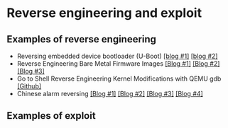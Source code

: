 # Reverse engineering and exploit

## Examples of reverse engineering
- Reversing embedded device bootloader (U-Boot) [[blog #1]](https://www.shielder.com/blog/2022/03/reversing-embedded-device-bootloader-u-boot-p.1/) [[blog #2]](https://www.shielder.com/blog/2022/03/reversing-embedded-device-bootloader-u-boot-p.2/)
- Reverse Engineering Bare Metal Firmware Images [[Blog #1]](https://medium.com/codex/reverse-engineering-bare-metal-low-level-kernel-images-with-qemu-getting-started-c705b7b14d35) [[Blog #2]](https://ragnarsecurity.medium.com/reverse-engineering-bare-metal-kernel-images-part-2-6a52a4afa3ef) [[Blog #3]](https://medium.com/geekculture/reverse-engineering-bare-metal-firmware-part-3-analyzing-arm-assembly-and-exploiting-3b2dbe219f19)
- Go to Shell Reverse Engineering Kernel Modifications with QEMU gdb [[Github]](https://github.com/batteryshark/writeups/wiki/Go-to-Shell---Reverse-Engineering-Kernel-Modifications-with-QEMU-gdb)
- Chinese alarm reversing [[Blog #1]](https://security.humanativaspa.it/a-journey-into-iot-unknown-chinese-alarm-part-1-discover-components-and-ports/) [[Blog #2]](https://security.humanativaspa.it/a-journey-into-iot-unknown-chinese-alarm-part-2-firmware-dump-and-analysis/) [[Blog #3]](https://security.humanativaspa.it/a-journey-into-iot-unknown-chinese-alarm-part-3-radio-communications/) [[Blog #4]](https://security.humanativaspa.it/a-journey-into-iot-unknown-chinese-alarm-part-4-internal-communications/)

## Examples of exploit

